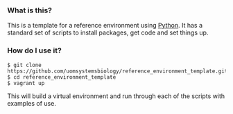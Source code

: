 ### What is this? 
This is a template for a reference environment using [Python](https://www.python.org).  It has a standard set of scripts to install packages, get code and set things up.  

### How do I use it?

```
$ git clone https://github.com/uomsystemsbiology/reference_environment_template.git
$ cd reference_environment_template
$ vagrant up
```
This will build a virtual environment and run through each of the scripts with examples
of use.  